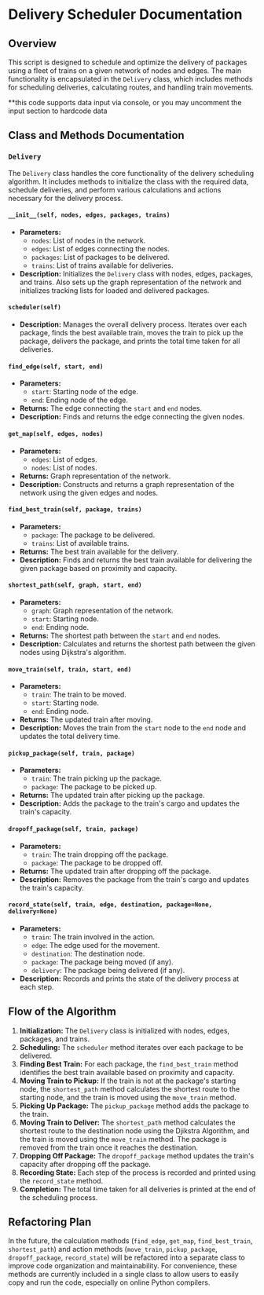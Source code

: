 # Delivery Scheduler Documentation

## Overview

This script is designed to schedule and optimize the delivery of packages using a fleet of trains on a given network of nodes and edges. The main functionality is encapsulated in the `Delivery` class, which includes methods for scheduling deliveries, calculating routes, and handling train movements.

**this code supports data input via console, or you may uncomment the input section to hardcode data

## Class and Methods Documentation

### `Delivery`

The `Delivery` class handles the core functionality of the delivery scheduling algorithm. It includes methods to initialize the class with the required data, schedule deliveries, and perform various calculations and actions necessary for the delivery process.

#### `__init__(self, nodes, edges, packages, trains)`

- **Parameters:**
  - `nodes`: List of nodes in the network.
  - `edges`: List of edges connecting the nodes.
  - `packages`: List of packages to be delivered.
  - `trains`: List of trains available for deliveries.
- **Description:** Initializes the `Delivery` class with nodes, edges, packages, and trains. Also sets up the graph representation of the network and initializes tracking lists for loaded and delivered packages.

#### `scheduler(self)`

- **Description:** Manages the overall delivery process. Iterates over each package, finds the best available train, moves the train to pick up the package, delivers the package, and prints the total time taken for all deliveries.

#### `find_edge(self, start, end)`

- **Parameters:**
  - `start`: Starting node of the edge.
  - `end`: Ending node of the edge.
- **Returns:** The edge connecting the `start` and `end` nodes.
- **Description:** Finds and returns the edge connecting the given nodes.

#### `get_map(self, edges, nodes)`

- **Parameters:**
  - `edges`: List of edges.
  - `nodes`: List of nodes.
- **Returns:** Graph representation of the network.
- **Description:** Constructs and returns a graph representation of the network using the given edges and nodes.

#### `find_best_train(self, package, trains)`

- **Parameters:**
  - `package`: The package to be delivered.
  - `trains`: List of available trains.
- **Returns:** The best train available for the delivery.
- **Description:** Finds and returns the best train available for delivering the given package based on proximity and capacity.

#### `shortest_path(self, graph, start, end)`

- **Parameters:**
  - `graph`: Graph representation of the network.
  - `start`: Starting node.
  - `end`: Ending node.
- **Returns:** The shortest path between the `start` and `end` nodes.
- **Description:** Calculates and returns the shortest path between the given nodes using Dijkstra's algorithm.

#### `move_train(self, train, start, end)`

- **Parameters:**
  - `train`: The train to be moved.
  - `start`: Starting node.
  - `end`: Ending node.
- **Returns:** The updated train after moving.
- **Description:** Moves the train from the `start` node to the `end` node and updates the total delivery time.

#### `pickup_package(self, train, package)`

- **Parameters:**
  - `train`: The train picking up the package.
  - `package`: The package to be picked up.
- **Returns:** The updated train after picking up the package.
- **Description:** Adds the package to the train's cargo and updates the train's capacity.

#### `dropoff_package(self, train, package)`

- **Parameters:**
  - `train`: The train dropping off the package.
  - `package`: The package to be dropped off.
- **Returns:** The updated train after dropping off the package.
- **Description:** Removes the package from the train's cargo and updates the train's capacity.

#### `record_state(self, train, edge, destination, package=None, delivery=None)`

- **Parameters:**
  - `train`: The train involved in the action.
  - `edge`: The edge used for the movement.
  - `destination`: The destination node.
  - `package`: The package being moved (if any).
  - `delivery`: The package being delivered (if any).
- **Description:** Records and prints the state of the delivery process at each step.

## Flow of the Algorithm

1. **Initialization:** The `Delivery` class is initialized with nodes, edges, packages, and trains.
2. **Scheduling:** The `scheduler` method iterates over each package to be delivered.
3. **Finding Best Train:** For each package, the `find_best_train` method identifies the best train available based on proximity and capacity.
4. **Moving Train to Pickup:** If the train is not at the package's starting node, the `shortest_path` method calculates the shortest route to the starting node, and the train is moved using the `move_train` method.
5. **Picking Up Package:** The `pickup_package` method adds the package to the train.
6. **Moving Train to Deliver:** The `shortest_path` method calculates the shortest route to the destination node using the Djikstra Algorithm, and the train is moved using the `move_train` method. The package is removed from the train once it reaches the destination.
7. **Dropping Off Package:** The `dropoff_package` method updates the train's capacity after dropping off the package.
8. **Recording State:** Each step of the process is recorded and printed using the `record_state` method.
9. **Completion:** The total time taken for all deliveries is printed at the end of the scheduling process.

## Refactoring Plan

In the future, the calculation methods (`find_edge`, `get_map`, `find_best_train`, `shortest_path`) and action methods (`move_train`, `pickup_package`, `dropoff_package`, `record_state`) will be refactored into a separate class to improve code organization and maintainability. For convenience, these methods are currently included in a single class to allow users to easily copy and run the code, especially on online Python compilers.
